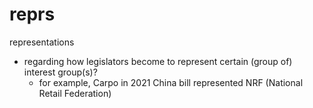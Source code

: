 # reprs
representations

- regarding how legislators become to represent certain (group of) interest group(s)? 
  -  for example, Carpo in 2021 China bill represented NRF (National Retail Federation)
